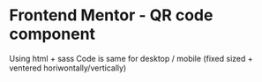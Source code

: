 # Frontend Mentor - QR code component

Using html + sass
Code is same for desktop / mobile (fixed sized + ventered horiwontally/vertically)

